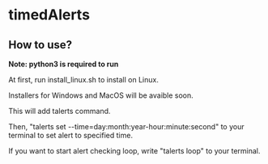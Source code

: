 # timedAlerts

How to use?
---

**Note: python3 is required to run**

At first, run install_linux.sh to install on Linux.

Installers for Windows and MacOS will be avaible soon.

This will add talerts command.

Then, "talerts set --time=day:month:year-hour:minute:second" to your terminal to set alert to specified time.

If you want to start alert checking loop, write "talerts loop" to your terminal.
